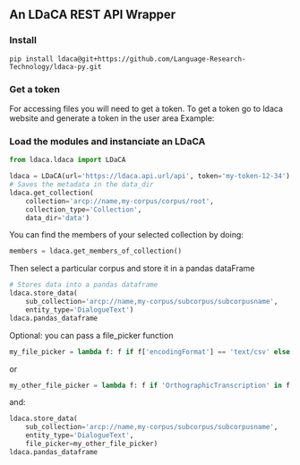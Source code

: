 ## An LDaCA REST API Wrapper

### Install

```shell
pip install ldaca@git+https://github.com/Language-Research-Technology/ldaca-py.git
```

### Get a token

For accessing files you will need to get a token. To get a token go to ldaca website and generate a token in the user
area Example:

### Load the modules and instanciate an LDaCA 

```python
from ldaca.ldaca import LDaCA

ldaca = LDaCA(url='https://ldaca.api.url/api', token='my-token-12-34')
# Saves the metadata in the data_dir
ldaca.get_collection(
    collection='arcp://name,my-corpus/corpus/root',
    collection_type='Collection',
    data_dir='data')
```

You can find the members of your selected collection by doing:

```python
members = ldaca.get_members_of_collection()
```

Then select a particular corpus and store it in a pandas dataFrame

```python
# Stores data into a pandas dataframe
ldaca.store_data(
    sub_collection='arcp://name,my-corpus/subcorpus/subcorpusname',
    entity_type='DialogueText')
ldaca.pandas_dataframe
```

Optional: you can pass a file_picker function

```python
my_file_picker = lambda f: f if f['encodingFormat'] == 'text/csv' else None 
```

or

```python
my_other_file_picker = lambda f: f if 'OrthographicTranscription' in f['@type'] else None
```

and:

```python
ldaca.store_data(
    sub_collection='arcp://name,my-corpus/subcorpus/subcorpusname',
    entity_type='DialogueText',
    file_picker=my_other_file_picker)
ldaca.pandas_dataframe
```

